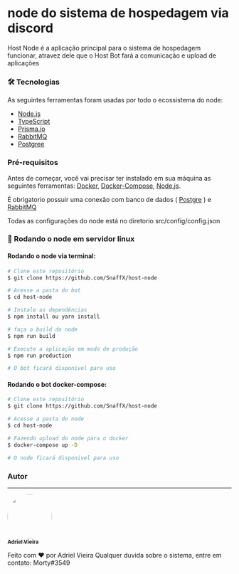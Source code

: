 # node do sistema de hospedagem via discord

Host Node é a aplicação principal para o sistema de hospedagem funcionar, atravez dele que o Host Bot fará a comunicação e upload de aplicações

### 🛠 Tecnologias

As seguintes ferramentas foram usadas por todo o ecossistema do node:

- [Node.js](https://nodejs.org/en/)
- [TypeScript](https://www.typescriptlang.org/)
- [Prisma.io](https://www.prisma.io/)
- [RabbitMQ](https://www.rabbitmq.com/)
- [Postgree](https://www.postgresql.org)

### Pré-requisitos

Antes de começar, você vai precisar ter instalado em sua máquina as seguintes ferramentas:
[Docker](https://www.docker.com), [Docker-Compose](https://docs.docker.com/compose/), [Node.js](https://nodejs.org/en/).

É obrigatorio possuir uma conexão com banco de dados ( [Postgre](https://www.postgresql.org/) ) e [RabbitMQ](https://www.rabbitmq.com/)

Todas as configurações do node está no diretorio src/config/config.json

### 🎲 Rodando o node em servidor linux

#### Rodando o node via terminal:

```bash
# Clone este repositório
$ git clone https://github.com/SnaffX/host-node

# Acesse a pasta do bot
$ cd host-node

# Instale as dependências
$ npm install ou yarn install

# faça o build do node
$ npm run build

# Execute a aplicação em modo de produção
$ npm run production

# O bot ficará disponivel para uso
```

#### Rodando o bot docker-compose:

```bash
# Clone este repositório
$ git clone https://github.com/SnaffX/host-node

# Acesse a pasta do node
$ cd host-node

# Fazendo upload do node para o docker
$ docker-compose up -D

# O node ficará disponivel para uso
```

### Autor

---

<a href="https://github.com/SnaffX">
 <img style="border-radius: 50%;" src="https://images-ext-1.discordapp.net/external/wq557Lu1bEkS7ixVr-mN0fcqEFq1-rmIf4pFtkAH4Bs/%3Fsize%3D2048/https/cdn.discordapp.com/avatars/665200472596152341/2a2e4a2bedd8e136a8750298d158eee4.png" width="100px;" alt=""/>
 <br />
 <sub><b>Adriel Vieira</b></sub></a>

Feito com ❤️ por Adriel Vieira
Qualquer duvida sobre o sistema, entre em contato: Morty#3549
